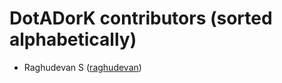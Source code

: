 DotADorK contributors (sorted alphabetically)
====================================================
* Raghudevan S ([raghudevan](https://github.com/raghudevan))
